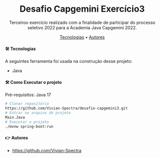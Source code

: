 <h1 align="center">Desafio Capgemini Exercício3</h1>

<p align="center">Terceiroo exercício realizado com a finalidade de participar do processo seletivo 2022 para a Academia Java Capgemini 2022.</p>

<p align="center">
 <a href="#-tecnologias">Tecnologias</a> • 
 <a href="#-autores">Autores</a>
</p>

<p align= "left"><h4>🛠 Tecnologias</h4>

A seguintes ferramenta foi usada na construção desse projeto:

- Java

</p>

<p align= "left"><h4>🛠 Como Executar o projeto</h4>

Pré-requisitos: Java 17
```bash
# Clonar repositório
https://github.com/Vivian-Spectra/desafio-capgemini3.git
# Entrar no arquivo do projeto
Main.Java
# Executar o projeto
./mvnw spring-boot:run
```
</p>

<p align= "left"><h4>👉 Autores</h4>

- https://github.com/Vivian-Spectra

</p>
